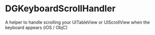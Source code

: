 DGKeyboardScrollHandler
=======================

A helper to handle scrolling your UITableView or UIScrollView when the keyboard appears (iOS / ObjC)
